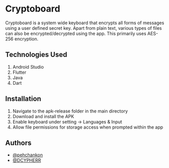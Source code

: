 # Cryptoboard

Cryptoboard is a system wide keyboard that encrypts all forms of messages using a user defined secret key. Apart from plain text, various types of files can also be encrypted/decrypted using the app. This primarily uses AES-256 encryption.


## Technologies Used
1. Android Studio
2. Flutter
3. Java
4. Dart


## Installation
1. Navigate to the apk-release folder in the main directory
2. Download and install the APK
3. Enable keyboard under setting -> Languages & Input
4. Allow file permissions for storage access when prompted within the app

## Authors
- [@pehchankon](https://www.github.com/pehchankon)
- [@DCYPHERR](https://www.github.com/DCYPHERR)
